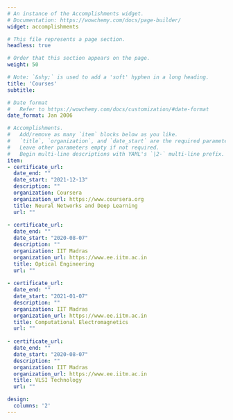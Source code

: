 ```yaml
---
# An instance of the Accomplishments widget.
# Documentation: https://wowchemy.com/docs/page-builder/
widget: accomplishments

# This file represents a page section.
headless: true

# Order that this section appears on the page.
weight: 50

# Note: `&shy;` is used to add a 'soft' hyphen in a long heading.
title: 'Courses'
subtitle:

# Date format
#   Refer to https://wowchemy.com/docs/customization/#date-format
date_format: Jan 2006

# Accomplishments.
#   Add/remove as many `item` blocks below as you like.
#   `title`, `organization`, and `date_start` are the required parameters.
#   Leave other parameters empty if not required.
#   Begin multi-line descriptions with YAML's `|2-` multi-line prefix.
item:
- certificate_url: 
  date_end: ""
  date_start: "2021-12-13"
  description: ""
  organization: Coursera
  organization_url: https://www.coursera.org
  title: Neural Networks and Deep Learning
  url: ""
  
- certificate_url: 
  date_end: ""
  date_start: "2020-08-07"
  description: ""
  organization: IIT Madras
  organization_url: https://www.ee.iitm.ac.in
  title: Optical Engineering
  url: ""
  
- certificate_url: 
  date_end: ""
  date_start: "2021-01-07"
  description: ""
  organization: IIT Madras
  organization_url: https://www.ee.iitm.ac.in
  title: Computational Electromagnetics
  url: ""
  
- certificate_url: 
  date_end: ""
  date_start: "2020-08-07"
  description: ""
  organization: IIT Madras
  organization_url: https://www.ee.iitm.ac.in
  title: VLSI Technology
  url: ""

design:
  columns: '2' 
---
```

